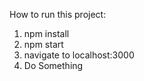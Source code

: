 How to run this project:
  1) npm install
  2) npm start
  3) navigate to localhost:3000
  4) Do Something

